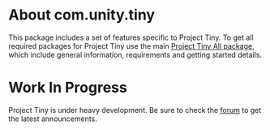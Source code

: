 # About com.unity.tiny
This package includes a set of features specific to Project Tiny. 
To get all required packages for Project Tiny use the main [Project Tiny All package](https://docs.unity3d.com/Packages/com.unity.tiny.all@latest), which include general information, requirements and getting started details.

# Work In Progress
Project Tiny is under heavy development. 
Be sure to check the [forum](https://forum.unity.com/forums/project-tiny.151/) to get the latest announcements.

